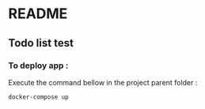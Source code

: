 # README

## Todo list test

### To deploy app :

Execute the command bellow in the project parent folder :
 
```
docker-compose up
```
